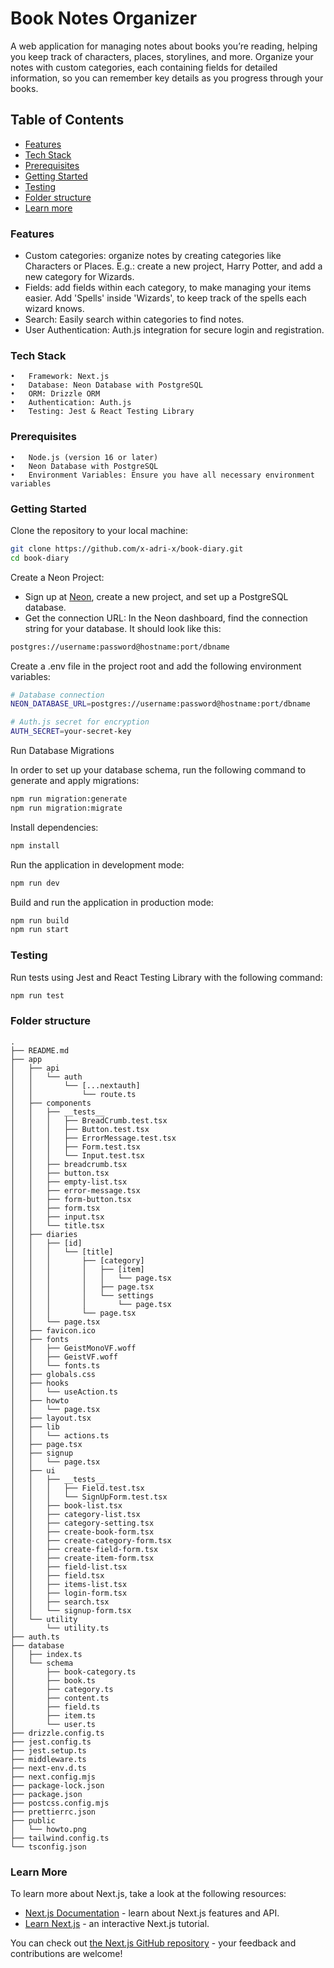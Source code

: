# Book Notes Organizer

A web application for managing notes about books you’re reading, helping you keep track of characters, places, storylines, and more. Organize your notes with custom categories, each containing fields for detailed information, so you can remember key details as you progress through your books.

## Table of Contents

- [Features](#features)
- [Tech Stack](#tech-stack)
- [Prerequisites](#prerequisites)
- [Getting Started](#getting-started)
- [Testing](#testing)
- [Folder structure](#folder-structure)
- [Learn more](#learn-more)

### Features

- Custom categories: organize notes by creating categories like Characters or Places. E.g.: create a new project, Harry Potter, and add a new category for Wizards.
- Fields: add fields within each category, to make managing your items easier. Add 'Spells' inside 'Wizards', to keep track of the spells each wizard knows.
- Search: Easily search within categories to find notes.
- User Authentication: Auth.js integration for secure login and registration.

### Tech Stack

    •	Framework: Next.js
    •	Database: Neon Database with PostgreSQL
    •	ORM: Drizzle ORM
    •	Authentication: Auth.js
    •	Testing: Jest & React Testing Library

### Prerequisites

    •	Node.js (version 16 or later)
    •	Neon Database with PostgreSQL
    •	Environment Variables: Ensure you have all necessary environment variables

### Getting Started

Clone the repository to your local machine:

```bash
git clone https://github.com/x-adri-x/book-diary.git
cd book-diary
```

Create a Neon Project:

- Sign up at [Neon](https://neon.tech/), create a new project, and set up a PostgreSQL database.
- Get the connection URL: In the Neon dashboard, find the connection string for your database. It should look like this:

```bash
postgres://username:password@hostname:port/dbname
```

Create a .env file in the project root and add the following environment variables:

```bash
# Database connection
NEON_DATABASE_URL=postgres://username:password@hostname:port/dbname

# Auth.js secret for encryption
AUTH_SECRET=your-secret-key
```

Run Database Migrations

In order to set up your database schema, run the following command to generate and apply migrations:

```bash
npm run migration:generate
npm run migration:migrate
```

Install dependencies:

```bash
npm install
```

Run the application in development mode:

```bash
npm run dev
```

Build and run the application in production mode:

```bash
npm run build
npm run start
```

### Testing

Run tests using Jest and React Testing Library with the following command:

```bash
npm run test
```

### Folder structure

```
.
├── README.md
├── app
│   ├── api
│   │   └── auth
│   │       └── [...nextauth]
│   │           └── route.ts
│   ├── components
│   │   ├── __tests__
│   │   │   ├── BreadCrumb.test.tsx
│   │   │   ├── Button.test.tsx
│   │   │   ├── ErrorMessage.test.tsx
│   │   │   ├── Form.test.tsx
│   │   │   └── Input.test.tsx
│   │   ├── breadcrumb.tsx
│   │   ├── button.tsx
│   │   ├── empty-list.tsx
│   │   ├── error-message.tsx
│   │   ├── form-button.tsx
│   │   ├── form.tsx
│   │   ├── input.tsx
│   │   └── title.tsx
│   ├── diaries
│   │   ├── [id]
│   │   │   └── [title]
│   │   │       ├── [category]
│   │   │       │   ├── [item]
│   │   │       │   │   └── page.tsx
│   │   │       │   ├── page.tsx
│   │   │       │   └── settings
│   │   │       │       └── page.tsx
│   │   │       └── page.tsx
│   │   └── page.tsx
│   ├── favicon.ico
│   ├── fonts
│   │   ├── GeistMonoVF.woff
│   │   ├── GeistVF.woff
│   │   └── fonts.ts
│   ├── globals.css
│   ├── hooks
│   │   └── useAction.ts
│   ├── howto
│   │   └── page.tsx
│   ├── layout.tsx
│   ├── lib
│   │   └── actions.ts
│   ├── page.tsx
│   ├── signup
│   │   └── page.tsx
│   ├── ui
│   │   ├── __tests__
│   │   │   ├── Field.test.tsx
│   │   │   └── SignUpForm.test.tsx
│   │   ├── book-list.tsx
│   │   ├── category-list.tsx
│   │   ├── category-setting.tsx
│   │   ├── create-book-form.tsx
│   │   ├── create-category-form.tsx
│   │   ├── create-field-form.tsx
│   │   ├── create-item-form.tsx
│   │   ├── field-list.tsx
│   │   ├── field.tsx
│   │   ├── items-list.tsx
│   │   ├── login-form.tsx
│   │   ├── search.tsx
│   │   └── signup-form.tsx
│   └── utility
│       └── utility.ts
├── auth.ts
├── database
│   ├── index.ts
│   └── schema
│       ├── book-category.ts
│       ├── book.ts
│       ├── category.ts
│       ├── content.ts
│       ├── field.ts
│       ├── item.ts
│       └── user.ts
├── drizzle.config.ts
├── jest.config.ts
├── jest.setup.ts
├── middleware.ts
├── next-env.d.ts
├── next.config.mjs
├── package-lock.json
├── package.json
├── postcss.config.mjs
├── prettierrc.json
├── public
│   └── howto.png
├── tailwind.config.ts
└── tsconfig.json
```

### Learn More

To learn more about Next.js, take a look at the following resources:

- [Next.js Documentation](https://nextjs.org/docs) - learn about Next.js features and API.
- [Learn Next.js](https://nextjs.org/learn) - an interactive Next.js tutorial.

You can check out [the Next.js GitHub repository](https://github.com/vercel/next.js) - your feedback and contributions are welcome!
